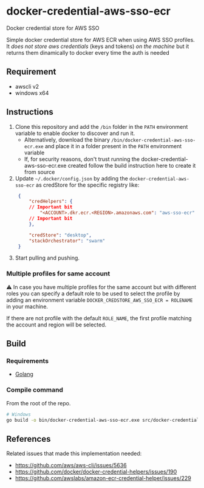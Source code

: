 # docker-credential-aws-sso-ecr
Docker credential store for AWS SSO 

Simple docker credential store for AWS ECR when using AWS SSO profiles.
It *does not store aws credentials* (keys and tokens) *on the machine* but it returns them dinamically to docker every time the auth is needed 

## Requirement

- awscli v2
- windows x64

## Instructions

1. Clone this repository and add the `/bin` folder in the `PATH` environment variable to enable docker to discover and run it.
   - Alternatively, download the binary `/bin/docker-credential-aws-sso-ecr.exe` and place it in a folder present in the `PATH` environment variable
   - If, for security reasons, don't trust running the docker-credential-aws-sso-ecr.exe created follow the build instruction here to create it from source
2. Update `~/.docker/config.json` by adding the `docker-credential-aws-sso-ecr` as credStore for the specific registry like:
   ```json
    {
        "credHelpers": {
        // Important bit
            "<ACCOUNT>.dkr.ecr.<REGION>.amazonaws.com": "aws-sso-ecr"
        // Important bit
        },

        "credStore": "desktop",
        "stackOrchestrator": "swarm"
    }
   ```
3. Start pulling and pushing.

### Multiple profiles for same account

:warning:
In case you have multiple profiles for the same account but with different roles you can specify a default role to be used to select the profile by adding an environment variable `DOCKER_CREDSTORE_AWS_SSO_ECR = ROLENAME` in your machine.

If there are not profile with the default `ROLE_NAME`, the first profile matching the account and region will be selected.


## Build

### Requirements
 - [Golang](https://golang.org/)

### Compile command

From the root of the repo.

```bash
# Windows
go build -o bin/docker-credential-aws-sso-ecr.exe src/docker-credential-aws-sso-ecr.go
```

## References

Related issues that made this implementation needed:
- https://github.com/aws/aws-cli/issues/5636
- https://github.com/docker/docker-credential-helpers/issues/190
- https://github.com/awslabs/amazon-ecr-credential-helper/issues/229
